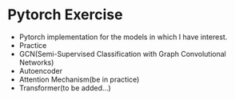 Pytorch Exercise
=============================================
* Pytorch implementation for the models in which I have interest.
* Practice
* GCN(Semi-Supervised Classification with Graph Convolutional Networks)
* Autoencoder
* Attention Mechanism(be in practice)
* Transformer(to be added...)
